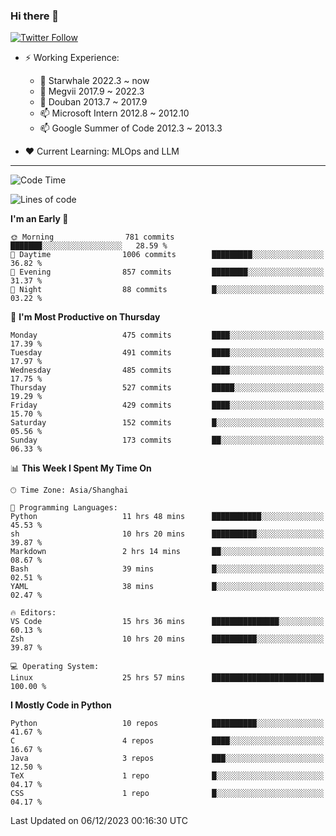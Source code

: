 ### Hi there 👋

[![Twitter Follow](https://img.shields.io/twitter/follow/tianweidut?style=social)](https://twitter.com/tianweidut)

- ⚡ Working Experience:
  - 🔭 Starwhale 2022.3 ~ now
  - 🌱 Megvii 2017.9 ~ 2022.3
  - 🌱 Douban 2013.7 ~ 2017.9
  - 📫 Microsoft Intern 2012.8 ~ 2012.10
  - 📫 Google Summer of Code 2012.3 ~ 2013.3

- ❤️ Current Learning: MLOps and LLM

---
<!--START_SECTION:waka-->
![Code Time](http://img.shields.io/badge/Code%20Time-4%2C754%20hrs%2048%20mins-blue)

![Lines of code](https://img.shields.io/badge/From%20Hello%20World%20I%27ve%20Written-1.4%20million%20lines%20of%20code-blue)

**I'm an Early 🐤** 

```text
🌞 Morning                781 commits         ███████░░░░░░░░░░░░░░░░░░   28.59 % 
🌆 Daytime                1006 commits        █████████░░░░░░░░░░░░░░░░   36.82 % 
🌃 Evening                857 commits         ████████░░░░░░░░░░░░░░░░░   31.37 % 
🌙 Night                  88 commits          █░░░░░░░░░░░░░░░░░░░░░░░░   03.22 % 
```
📅 **I'm Most Productive on Thursday** 

```text
Monday                   475 commits         ████░░░░░░░░░░░░░░░░░░░░░   17.39 % 
Tuesday                  491 commits         ████░░░░░░░░░░░░░░░░░░░░░   17.97 % 
Wednesday                485 commits         ████░░░░░░░░░░░░░░░░░░░░░   17.75 % 
Thursday                 527 commits         █████░░░░░░░░░░░░░░░░░░░░   19.29 % 
Friday                   429 commits         ████░░░░░░░░░░░░░░░░░░░░░   15.70 % 
Saturday                 152 commits         █░░░░░░░░░░░░░░░░░░░░░░░░   05.56 % 
Sunday                   173 commits         ██░░░░░░░░░░░░░░░░░░░░░░░   06.33 % 
```


📊 **This Week I Spent My Time On** 

```text
🕑︎ Time Zone: Asia/Shanghai

💬 Programming Languages: 
Python                   11 hrs 48 mins      ███████████░░░░░░░░░░░░░░   45.53 % 
sh                       10 hrs 20 mins      ██████████░░░░░░░░░░░░░░░   39.87 % 
Markdown                 2 hrs 14 mins       ██░░░░░░░░░░░░░░░░░░░░░░░   08.67 % 
Bash                     39 mins             █░░░░░░░░░░░░░░░░░░░░░░░░   02.51 % 
YAML                     38 mins             █░░░░░░░░░░░░░░░░░░░░░░░░   02.47 % 

🔥 Editors: 
VS Code                  15 hrs 36 mins      ███████████████░░░░░░░░░░   60.13 % 
Zsh                      10 hrs 20 mins      ██████████░░░░░░░░░░░░░░░   39.87 % 

💻 Operating System: 
Linux                    25 hrs 57 mins      █████████████████████████   100.00 % 
```

**I Mostly Code in Python** 

```text
Python                   10 repos            ██████████░░░░░░░░░░░░░░░   41.67 % 
C                        4 repos             ████░░░░░░░░░░░░░░░░░░░░░   16.67 % 
Java                     3 repos             ███░░░░░░░░░░░░░░░░░░░░░░   12.50 % 
TeX                      1 repo              █░░░░░░░░░░░░░░░░░░░░░░░░   04.17 % 
CSS                      1 repo              █░░░░░░░░░░░░░░░░░░░░░░░░   04.17 % 
```




 Last Updated on 06/12/2023 00:16:30 UTC
<!--END_SECTION:waka-->
